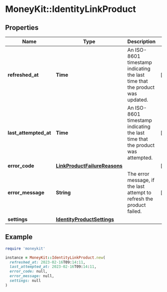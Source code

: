 # MoneyKit::IdentityLinkProduct

## Properties

| Name | Type | Description | Notes |
| ---- | ---- | ----------- | ----- |
| **refreshed_at** | **Time** | An ISO-8601 timestamp indicating the last time that the product was updated. | [optional] |
| **last_attempted_at** | **Time** | An ISO-8601 timestamp indicating the last time that the product was attempted. | [optional] |
| **error_code** | [**LinkProductFailureReasons**](LinkProductFailureReasons.md) |  | [optional] |
| **error_message** | **String** | The error message, if the last attempt to refresh the product failed. | [optional] |
| **settings** | [**IdentityProductSettings**](IdentityProductSettings.md) |  |  |

## Example

```ruby
require 'moneykit'

instance = MoneyKit::IdentityLinkProduct.new(
  refreshed_at: 2023-02-16T09:14:11,
  last_attempted_at: 2023-02-16T09:14:11,
  error_code: null,
  error_message: null,
  settings: null
)
```

